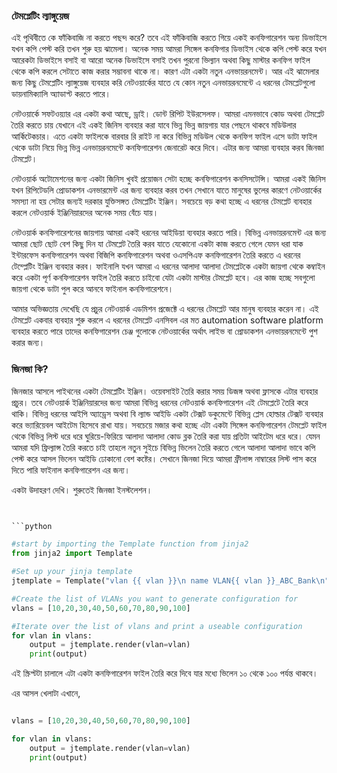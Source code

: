 ### টেমপ্লেটিং ল্যাঙ্গুয়েজ

এই পৃথিবীতে কে ফাঁকিবাজি না করতে পছন্দ করে? তবে এই ফাঁকিবাজি করতে গিয়ে একই কনফিগারেশন অন্য ডিভাইসে যখন কপি পেস্ট করি তখন শুরু হয় ঝামেলা। অনেক সময় আমরা সিঙ্গেল কনফিগার ডিভাইস থেকে কপি পেস্ট করে যখন আরেকটা ডিভাইসে বসাই বা আরো অনেক ডিভাইসে বসাই তখন পুরনো ভিল্যান অথবা কিছু মাস্টার কনফিগ ফাইল থেকে কপি করলে সেটাতে কাজ করার সম্ভাবনা থাকে না। কারণ এটা একটা নতুন এনভায়রনমেন্ট। আর এই ঝামেলার জন্য কিছু টেমপ্লেটিং ল্যাঙ্গুয়েজ ব্যবহার করি নেটওয়ার্কের যাতে যে কোন নতুন এনভায়রনমেন্টে এ ধরনের টেমপ্লেটগুলো ডায়নামিক্যালি অ্যাডাপ্ট করতে পারে। 

নেটওয়ার্কে সফটওয়্যার এর একটা কথা আছে, ড্রাই। ডোন্ট রিপিট ইউরসেলফ। আমরা এমনভাবে কোড অথবা টেমপ্লেট তৈরি করতে চায় যেখানে এই একই জিনিস ব্যবহার করা যাবে ভিন্ন ভিন্ন জায়গায় যার পেছনে থাকবে মডিউলার আর্কিটেকচার। এতে একটা ফাইলকে বারবার রি রাইট না করে বিভিন্ন মডিউল থেকে কনফিগ ফাইল এসে ডাটা ফাইল থেকে ডাটা নিয়ে ভিন্ন ভিন্ন এনভায়রনমেন্টে কনফিগারেশন জেনারেট করে দিবে। এটার জন্য আমরা ব্যবহার করব জিনজা টেমপ্লেট।

নেটওয়ার্ক অটোমেশনের জন্য একটা জিনিস খুবই প্রয়োজন সেটা হচ্ছে কনফিগারেশন কনসিসটেন্সি। আমরা একই জিনিস যখন রিপিটেডলি প্রোডাকশন এনভারমেন্ট এর জন্য ব্যবহার করব তখন সেখানে যাতে মানুষের ভুলের কারণে নেটওয়ার্কের সমস্যা না হয় সেটার জন্যই দরকার যুক্তিসঙ্গত টেমপ্লেটিং ইঞ্জিন। সবচেয়ে বড় কথা হচ্ছে এ ধরনের টেমপ্লেট ব্যবহার করলে নেটওয়ার্ক ইঞ্জিনিয়ারদের অনেক সময় বেঁচে যায়। 

নেটওয়ার্ক কনফিগারেশনের জায়গায় আমরা একই ধরনের আইডিয়া ব্যবহার করতে পারি। বিভিন্ন এনভায়রনমেন্ট এর জন্য আমরা ছোট ছোট বেশ কিছু দিন যা টেমপ্লেট তৈরি করব যাতে যেকোনো একটা কাজ করতে গেলে যেমন ধরা যাক ইন্টারফেস কনফিগারেশন অথবা বিজিপি কনফিগারেশন অথবা ওএসপিএফ কনফিগারেশন তৈরি করতে এ ধরনের টেম্প্লেটিং ইঞ্জিন ব্যবহার করব। ফাইনালি যখন আমরা এ ধরনের আলাদা আলাদা টেমপ্লেটকে একটা জায়গা থেকে কম্বাইন করে একটা পূর্ণ কনফিগারেশন ফাইল তৈরি করতে চাইবো যেটা একটা মাস্টার টেমপ্লেট হবে। এর কাজ হচ্ছে সবগুলো জায়গা থেকে ডাটা পুল করে আনবে ফাইনাল কনফিগারেশনে। 

আমার অভিজ্ঞতায় দেখেছি যে প্রচুর নেটওয়ার্ক এডমিশন প্রজেক্টে এ ধরনের টেমপ্লেট আর মানুষ ব্যবহার করেন না। এই টেমপ্লেট একবার ব্যবহার শুরু করলে এ ধরনের টেমপ্লেট এনসিবল এর মত automation software platform ব্যবহার করতে পারে তাদের কনফিগারেশন চেঞ্জ গুলোকে নেটওয়ার্কের অর্থাৎ লাইভ বা প্রোডাকশন এনভায়রনমেন্টে পুশ করার জন্য।

### জিনজা কি? 

জিনজার আসলে পাইথনের একটা টেমপ্লেটিং ইঞ্জিন। ওয়েবসাইট তৈরি করার সময় ডিজঙ্গ অথবা ফ্লাসকে এটার ব্যবহার প্রচুর। তবে নেটওয়ার্ক ইঞ্জিনিয়ারদের জন্য আমরা বিভিন্ন ধরনের নেটওয়ার্ক কনফিগারেশন এই টেমপ্লেটে তৈরি করে থাকি। বিভিন্ন ধরনের আইপি অ্যাড্রেস অথবা বি ল্যান্ড আইডি একটা টেক্সট ডকুমেন্টে বিভিন্ন প্লেস হোল্ডার টেক্সট ব্যবহার করে ভ্যারিয়েবল আইটেম হিসেবে রাখা যায়। সবচেয়ে মজার কথা হচ্ছে এটা একটা সিঙ্গেল কনফিগারেশন টেমপ্লেট ফাইল থেকে বিভিন্ন লিস্ট ধরে ধরে ঘুরিয়ে-ফিরিয়ে আলাদা আলাদা কোড ব্লক তৈরি করা যায় প্রতিটা আইটেম ধরে ধরে। যেমন আমরা যদি ফ্রিল্যান্স তৈরি করতে চাই তাহলে নতুন সুইচে বিভিন্ন ভিলেন তৈরি করতে গেলে আলাদা আলাদা ভাবে কপি পেস্ট করে আসল ভিলেন আইডি ঢোকানো বেশ কষ্টের। সেখানে জিনজা দিয়ে আমরা ফ্রীলান্স নাম্বারের লিস্ট পাস করে দিতে পারি ফাইনাল কনফিগারেশন এর জন্য। 

একটা উদাহরণ দেখি। শুরুতেই জিনজা ইনস্টলেশন।

```python


```python 

#start by importing the Template function from jinja2
from jinja2 import Template

#Set up your jinja template
jtemplate = Template("vlan {{ vlan }}\n name VLAN{{ vlan }}_ABC_Bank\n")

#Create the list of VLANs you want to generate configuration for
vlans = [10,20,30,40,50,60,70,80,90,100]

#Iterate over the list of vlans and print a useable configuration
for vlan in vlans:
    output = jtemplate.render(vlan=vlan)
    print(output)
```

এই স্ক্রিপ্টটা চালালে এটা একটা কনফিগারেশন ফাইল তৈরি করে দিবে যার মধ্যে ভিলেন ১০ থেকে ১০০ পর্যন্ত থাকবে।

এর আসল খেলাটা এখানে,

```python

vlans = [10,20,30,40,50,60,70,80,90,100]

for vlan in vlans:
    output = jtemplate.render(vlan=vlan)
    print(output)
```


